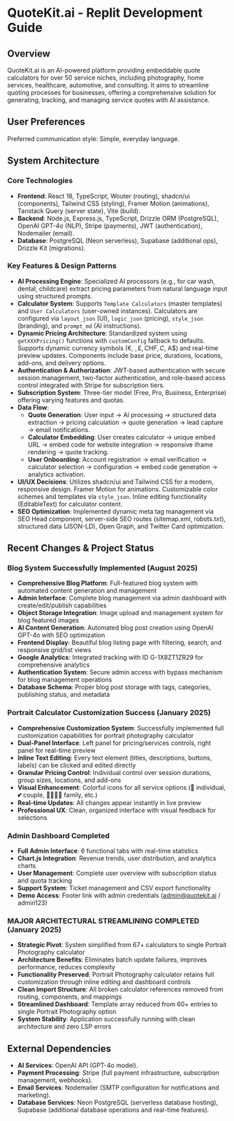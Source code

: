 # QuoteKit.ai - Replit Development Guide

## Overview
QuoteKit.ai is an AI-powered platform providing embeddable quote calculators for over 50 service niches, including photography, home services, healthcare, automotive, and consulting. It aims to streamline quoting processes for businesses, offering a comprehensive solution for generating, tracking, and managing service quotes with AI assistance.

## User Preferences
Preferred communication style: Simple, everyday language.

## System Architecture

### Core Technologies
- **Frontend**: React 18, TypeScript, Wouter (routing), shadcn/ui (components), Tailwind CSS (styling), Framer Motion (animations), Tanstack Query (server state), Vite (build).
- **Backend**: Node.js, Express.js, TypeScript, Drizzle ORM (PostgreSQL), OpenAI GPT-4o (NLP), Stripe (payments), JWT (authentication), Nodemailer (email).
- **Database**: PostgreSQL (Neon serverless), Supabase (additional ops), Drizzle Kit (migrations).

### Key Features & Design Patterns
- **AI Processing Engine**: Specialized AI processors (e.g., for car wash, dental, childcare) extract pricing parameters from natural language input using structured prompts.
- **Calculator System**: Supports `Template Calculators` (master templates) and `User Calculators` (user-owned instances). Calculators are configured via `layout_json` (UI), `logic_json` (pricing), `style_json` (branding), and `prompt_md` (AI instructions).
- **Dynamic Pricing Architecture**: Standardized system using `getXXXPricing()` functions with `customConfig` fallback to defaults. Supports dynamic currency symbols (€, $, £, CHF, C$, A$) and real-time preview updates. Components include base price, durations, locations, add-ons, and delivery options.
- **Authentication & Authorization**: JWT-based authentication with secure session management, two-factor authentication, and role-based access control integrated with Stripe for subscription tiers.
- **Subscription System**: Three-tier model (Free, Pro, Business, Enterprise) offering varying features and quotas.
- **Data Flow**:
    - **Quote Generation**: User input -> AI processing -> structured data extraction -> pricing calculation -> quote generation -> lead capture -> email notifications.
    - **Calculator Embedding**: User creates calculator -> unique embed URL -> embed code for website integration -> responsive iframe rendering -> quote tracking.
    - **User Onboarding**: Account registration -> email verification -> calculator selection -> configuration -> embed code generation -> analytics activation.
- **UI/UX Decisions**: Utilizes shadcn/ui and Tailwind CSS for a modern, responsive design. Framer Motion for animations. Customizable color schemes and templates via `style_json`. Inline editing functionality (EditableText) for calculator content.
- **SEO Optimization**: Implemented dynamic meta tag management via SEO Head component, server-side SEO routes (sitemap.xml, robots.txt), structured data (JSON-LD), Open Graph, and Twitter Card optimization.

## Recent Changes & Project Status

### Blog System Successfully Implemented (August 2025)
- **Comprehensive Blog Platform**: Full-featured blog system with automated content generation and management
- **Admin Interface**: Complete blog management via admin dashboard with create/edit/publish capabilities
- **Object Storage Integration**: Image upload and management system for blog featured images
- **AI Content Generation**: Automated blog post creation using OpenAI GPT-4o with SEO optimization
- **Frontend Display**: Beautiful blog listing page with filtering, search, and responsive grid/list views
- **Google Analytics**: Integrated tracking with ID G-1X8ZT1ZR29 for comprehensive analytics
- **Authentication System**: Secure admin access with bypass mechanism for blog management operations
- **Database Schema**: Proper blog post storage with tags, categories, publishing status, and metadata

### Portrait Calculator Customization Success (January 2025)
- **Comprehensive Customization System**: Successfully implemented full customization capabilities for portrait photography calculator
- **Dual-Panel Interface**: Left panel for pricing/services controls, right panel for real-time preview
- **Inline Text Editing**: Every text element (titles, descriptions, buttons, labels) can be clicked and edited directly
- **Granular Pricing Control**: Individual control over session durations, group sizes, locations, and add-ons
- **Visual Enhancement**: Colorful icons for all service options (👤 individual, 💕 couple, 👨‍👩‍👧‍👦 family, etc.)
- **Real-time Updates**: All changes appear instantly in live preview
- **Professional UX**: Clean, organized interface with visual feedback for selections

### Admin Dashboard Completed
- **Full Admin Interface**: 6 functional tabs with real-time statistics
- **Chart.js Integration**: Revenue trends, user distribution, and analytics charts
- **User Management**: Complete user overview with subscription status and quota tracking
- **Support System**: Ticket management and CSV export functionality
- **Demo Access**: Footer link with admin credentials (admin@quotekit.ai / admin123)

### MAJOR ARCHITECTURAL STREAMLINING COMPLETED (January 2025)
- **Strategic Pivot**: System simplified from 67+ calculators to single Portrait Photography calculator
- **Architecture Benefits**: Eliminates batch update failures, improves performance, reduces complexity
- **Functionality Preserved**: Portrait Photography calculator retains full customization through inline editing and dashboard controls
- **Clean Import Structure**: All broken calculator references removed from routing, components, and mappings
- **Streamlined Dashboard**: Template array reduced from 60+ entries to single Portrait Photography option
- **System Stability**: Application successfully running with clean architecture and zero LSP errors

## External Dependencies

- **AI Services**: OpenAI API (GPT-4o model).
- **Payment Processing**: Stripe (full payment infrastructure, subscription management, webhooks).
- **Email Services**: Nodemailer (SMTP configuration for notifications and marketing).
- **Database Services**: Neon PostgreSQL (serverless database hosting), Supabase (additional database operations and real-time features).